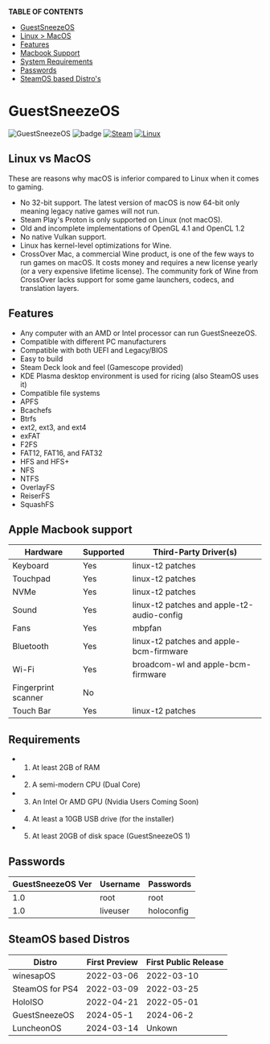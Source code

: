 **TABLE OF CONTENTS**
- [GuestSneezeOS](#GuestSneezeOS)
- [Linux > MacOS](##Linux-vs-MacOS)
- [Features](##Features)
- [Macbook Support](##Apple-Macbook-support)
- [System Requirements](##Requirements)
- [Passwords](##Passwords)
- [SteamOS based Distro's](##SteamOS-based-Distros)
# GuestSneezeOS
![GuestSneezeOS](https://github.com/GuestSneezeOS-Official/GuestSneezeOS/assets/163439609/05a2442c-cedc-4bf5-9f73-71d5c1098aaf)
![badge](https://github.com/GuestSneezeOS-Official/GuestSneezeOS/actions/workflows/main.yml/badge.svg) 
[![Steam](https://img.shields.io/badge/steam-%23000000.svg?style=plastic&logo=steam&logoColor=white)](https://img.shields.io/badge/steam-%23000000.svg?style=plastic&logo=steam&logoColor=white)
[![Linux](https://img.shields.io/badge/Linux-FCC624?style=plastic&logo=linux&logoColor=black)](https://img.shields.io/badge/Linux-FCC624?style=plastic&logo=linux&logoColor=black)
## Linux vs MacOS
These are reasons why macOS is inferior compared to Linux when it comes to gaming.
- No 32-bit support. The latest version of macOS is now 64-bit only meaning legacy native games will not run.
- Steam Play's Proton is only supported on Linux (not macOS).
- Old and incomplete implementations of OpenGL 4.1 and OpenCL 1.2
- No native Vulkan support.
- Linux has kernel-level optimizations for Wine.
- CrossOver Mac, a commercial Wine product, is one of the few ways to run games on macOS. It costs money and requires a new license yearly (or a very expensive lifetime license).
The community fork of Wine from CrossOver lacks support for some game launchers, codecs, and translation layers.
## Features
- Any computer with an AMD or Intel processor can run GuestSneezeOS.
- Compatible with different PC manufacturers
- Compatible with both UEFI and Legacy/BIOS
- Easy to build
- Steam Deck look and feel (Gamescope provided)
- KDE Plasma desktop environment is used for ricing (also SteamOS uses it)
- Compatible file systems
- APFS
- Bcachefs
- Btrfs
- ext2, ext3, and ext4
- exFAT
- F2FS
- FAT12, FAT16, and FAT32
- HFS and HFS+
- NFS
- NTFS
- OverlayFS
- ReiserFS
- SquashFS
## Apple Macbook support
| Hardware	|Supported|	Third-Party Driver(s) |
|-----------|---------|-----------------------|
| Keyboard	|Yes      |	linux-t2 patches      |
| Touchpad	|Yes      |	linux-t2 patches      |
| NVMe	    | Yes     |	linux-t2 patches      |
| Sound	    | Yes     |	linux-t2 patches and apple-t2-audio-config |
| Fans | Yes | mbpfan |
| Bluetooth	| Yes	| linux-t2 patches and apple-bcm-firmware |
| Wi-Fi	| Yes	| broadcom-wl and apple-bcm-firmware |
| Fingerprint scanner	| No	                    |
| Touch Bar |	Yes	| linux-t2 patches            |
## Requirements 
- 1. At least 2GB of RAM
- 2. A semi-modern CPU (Dual Core)
- 3. An Intel Or AMD GPU (Nvidia Users Coming Soon)
- 4. At least a 10GB USB drive (for the installer)
- 5. At least 20GB of disk space (GuestSneezeOS 1)

## Passwords

|GuestSneezeOS Ver   | Username           | Passwords          |
|--------------------| ------------------ | ------------------ |
|1.0                 | root               | root               |
|1.0                 |liveuser            | holoconfig         |

## SteamOS based  Distros
|Distro	| First Preview	| First Public Release |
|-------|---------------|----------------------|
|winesapOS |2022-03-06	| 2022-03-10            |
| SteamOS for PS4 |	2022-03-09 |	2022-03-25        |
| HoloISO	| 2022-04-21	| 2022-05-01 |
| GuestSneezeOS | 2024-05-1 | 2024-06-2 |
|LuncheonOS | 2024-03-14 | Unkown |
